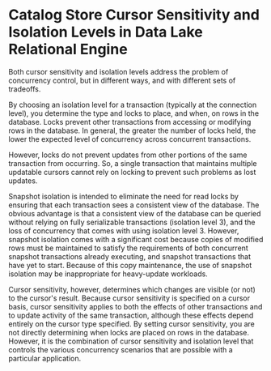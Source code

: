 <!-- loio3bd0a2d86c5f1014971eb8eea7e8909d -->

# Catalog Store Cursor Sensitivity and Isolation Levels in Data Lake Relational Engine 

Both cursor sensitivity and isolation levels address the problem of concurrency control, but in different ways, and with different sets of tradeoffs.

By choosing an isolation level for a transaction \(typically at the connection level\), you determine the type and locks to place, and when, on rows in the database. Locks prevent other transactions from accessing or modifying rows in the database. In general, the greater the number of locks held, the lower the expected level of concurrency across concurrent transactions.

However, locks do not prevent updates from other portions of the same transaction from occurring. So, a single transaction that maintains multiple updatable cursors cannot rely on locking to prevent such problems as lost updates.

Snapshot isolation is intended to eliminate the need for read locks by ensuring that each transaction sees a consistent view of the database. The obvious advantage is that a consistent view of the database can be queried without relying on fully serializable transactions \(isolation level 3\), and the loss of concurrency that comes with using isolation level 3. However, snapshot isolation comes with a significant cost because copies of modified rows must be maintained to satisfy the requirements of both concurrent snapshot transactions already executing, and snapshot transactions that have yet to start. Because of this copy maintenance, the use of snapshot isolation may be inappropriate for heavy-update workloads.

Cursor sensitivity, however, determines which changes are visible \(or not\) to the cursor's result. Because cursor sensitivity is specified on a cursor basis, cursor sensitivity applies to both the effects of other transactions and to update activity of the same transaction, although these effects depend entirely on the cursor type specified. By setting cursor sensitivity, you are not directly determining when locks are placed on rows in the database. However, it is the combination of cursor sensitivity and isolation level that controls the various concurrency scenarios that are possible with a particular application.

